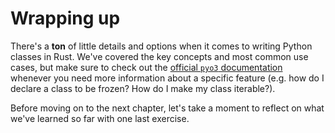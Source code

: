 # Wrapping up

There's a **ton** of little details and options when it comes to writing Python classes in Rust.
We've covered the key concepts and most common use cases, but make sure to check out 
the [official `pyo3` documentation](https://pyo3.rs/v0.22.1/class) whenever you need more information about
a specific feature (e.g. how do I declare a class to be frozen? How do I make my class iterable?).

Before moving on to the next chapter, let's take a moment to reflect on what we've learned so far
with one last exercise.